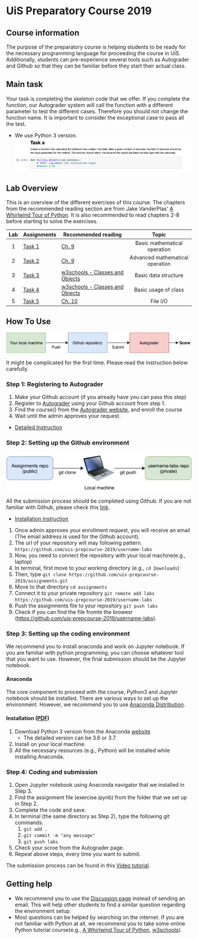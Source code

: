 # UiS Preparatory Course 2019

## Course information
The purpose of the preparatory course is helping students to be ready for the necessary programming language for proceeding the course in UiS. Additionally, students can pre-experience several tools such as Autograder and Github so that they can be familiar before they start their actual class.
## Main task
Your task is completing the skeleton code that we offer. If you complete the function, our Autograder system will call the function with a different parameter to test the different cases. Therefore you should not change the function name. It is important to consider the exceptional case to pass all the test.
- We use Python 3 version.
![SampleCode](/images/sample-code.png)

## Lab Overview
This is an overview of the different exercises of this course. The chapters from the recommended reading section are from Jake VanderPlas' [A Whirlwind Tour of Python](https://jakevdp.github.io/WhirlwindTourOfPython/index.html). It is also recommended to read chapters 2-8 before starting to solve the exercises.

| Lab | Assignments                                                                                              |  Recommended reading                                                                    | Topic |
| :-: | -------------------------------------------------------------------------------------------------- | -------------------------------------------------------------------------------------- |:-:|
|  1  | [Task 1](https://github.com/uis-prepcourse-2019/assignments/blob/master/exercise/exercise.ipynb) |  [Ch. 9](https://jakevdp.github.io/WhirlwindTourOfPython/08-defining-functions.html)| Basic mathematical operation |
|  2  | [Task 2](https://github.com/uis-prepcourse-2019/assignments/blob/master/exercise/exercise.ipynb) |  [Ch. 9](https://jakevdp.github.io/WhirlwindTourOfPython/08-defining-functions.html)| Advanced mathematical operation |
|  3  | [Task 3](https://github.com/uis-prepcourse-2019/assignments/blob/master/exercise/exercise.ipynb)   |  [w3schools - Classes and Objects](https://www.w3schools.com/python/python_classes.asp) | Basic data structure |
|  4  | [Task 4](https://github.com/uis-prepcourse-2019/assignments/blob/master/exercise/exercise.ipynb)                                |  [w3schools - Classes and Objects](https://www.w3schools.com/python/python_classes.asp) | Basic usage of class |
|  5  | [Task 5](https://github.com/uis-prepcourse-2019/assignments/blob/master/exercise/exercise.ipynb)                                  |  [Ch. 10](https://jakevdp.github.io/WhirlwindTourOfPython/09-errors-and-exceptions.html)| File I/O |


## How To Use
![Diagram](/images/preparatory-course-diagram.png)

It might be complicated for the first time. Please read the instruction below carefully.
### Step 1: Registering to Autograder
1. Make your Github account (if you already have you can pass this step)
1. Register to [Autograder](https://ag3.ux.uis.no) using your Github account from step 1.
1. Find the course() from the [Autograder website](https://ag3.ux.uis.no/app/student/enroll), and enroll the course
1. Wait until the admin approves your request.
* [Detailed Instruction](https://github.com/uis-prepcourse-2019/course-info/blob/master/autograder-registration.md)

### Step 2: Setting up the Github environment
![Diagram](/images/github.png)

All the submission process should be completed using Github. If you are not familiar with Github, please check this [link](https://guides.github.com/introduction/git-handbook/). 

* [Installation instruction](https://github.com/uis-prepcourse-2019/course-info/blob/master/github.md)

1. Once admin approves your enrollment request, you will receive an email (The email address is used for the Github account).
1. The url of your repository will may following pattern.
`https://github.com/uis-prepcourse-2019/username-labs`
1. Now, you need to connect the repository with your local machine(e.g., laptop)
1. In terminal, first move to your working directory (e.g., `cd Downloads`)
1. Then, type `git clone https://github.com/uis-prepcourse-2019/assignments.git`
1. Move to that directory `cd assignments`
1. Connect it to your private repository `git remote add labs https://github.com/uis-prepcourse-2019/username-labs` 
1. Push the assignments file to your repository `git push labs`
1. Check if you can find the file fromte the browesr (https://github.com/uis-prepcourse-2019/username-labs).



### Step 3: Setting up the coding environment 
We recommend you to install anaconda and work on Jupyter notebook. If you are familiar with python programming, you can choose whatever tool that you want to use. However, the final submission should be the Jupyter notebook.

#### Anaconda
The core component to proceed with the course, Python3 and Jupyter notebook should be installed. There are various ways to set up the environment. However, we recommend you to use [Anaconda Distribution](https://www.anaconda.com/distribution/).

#### Installation ([PDF](https://github.com/uis-prepcourse-test/course-info/blob/master/resources/jupyternotebook.pdf))
1. Download Python 3 version from the Anaconda [website](https://www.anaconda.com/distribution/)
    - The detailed version can be 3.6 or 3.7.
1. Install on your local machine.
1. All the necessary resources (e.g., Python) will be installed while installing Anaconda.


### Step 4: Coding and submission
1. Open Jupyter notebook using Anaconda navigator that we installed in Step 3.
1. Find the assignment file (exercise.ipynb) from the folder that we set up in Step 2.
1. Complete the code and save.
1. In terminal (the same directory as Step 2), type the following git commands.
    1. `git add .`
    1. `git commit -m "any message"`
    1. `git push labs`
1. Check your scroe from the Autograder page.
1. Repeat above steps, every time you want to submit.


The submission process can be found in this [Video tutorial](https://vimeo.com/346381570).


## Getting help
* We recommend you to use the [Discussion page](https://github.com/orgs/uis-prepcourse-2019/teams/discussion) instead of sending an email. This will help other students to find a similar question regarding the environment setup.
* Most questions can be helped by searching on the internet. If you are not familiar with Python at all, we recommend you to take some online Python tutorial course(e.g., [A Whirlwind Tour of Python](https://jakevdp.github.io/WhirlwindTourOfPython/index.html), [w3schools](https://www.w3schools.com/python/default.asp)).
